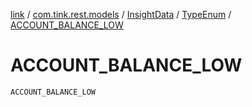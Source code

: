 [link](../../../index.md) / [com.tink.rest.models](../../index.md) / [InsightData](../index.md) / [TypeEnum](index.md) / [ACCOUNT_BALANCE_LOW](./-a-c-c-o-u-n-t_-b-a-l-a-n-c-e_-l-o-w.md)

# ACCOUNT_BALANCE_LOW

`ACCOUNT_BALANCE_LOW`